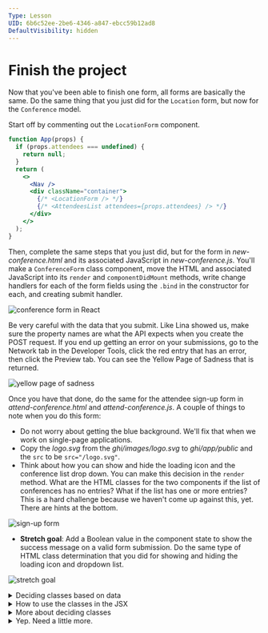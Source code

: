 ```yaml
---
Type: Lesson
UID: 6b6c52ee-2be6-4346-a847-ebcc59b12ad8
DefaultVisibility: hidden
---
```


# Finish the project

Now that you've been able to finish one form, all forms are
basically the same. Do the same thing that you just did for
the `Location` form, but now for the `Conference` model.

Start off by commenting out the `LocationForm` component.

```jsx
function App(props) {
  if (props.attendees === undefined) {
    return null;
  }
  return (
    <>
      <Nav />
      <div className="container">
        {/* <LocationForm /> */}
        {/* <AttendeesList attendees={props.attendees} /> */}
      </div>
    </>
  );
}
```

Then, complete the same steps that you just did, but for the
form in _new-conference.html_ and its associated JavaScript
in _new-conference.js_. You'll make a `ConferenceForm` class
component, move the HTML and associated JavaScript into its
`render` and `componentDidMount` methods, write change
handlers for each of the form fields using the `.bind` in
the constructor for each, and creating submit handler.

![conference form in React](../../images/conference-go-create-conference-in-react.png)

Be very careful with the data that you submit. Like Lina
showed us, make sure the property names are what the API
expects when you create the POST request. If you end up
getting an error on your submissions, go to the Network tab
in the Developer Tools, click the red entry that has an
error, then click the Preview tab. You can see the Yellow
Page of Sadness that is returned.

![yellow page of sadness](../../images/submission-errors.png)

Once you have that done, do the same for the attendee
sign-up form in _attend-conference.html_ and
_attend-conference.js_. A couple of things to note when you
do this form:

* Do not worry about getting the blue background. We'll fix
  that when we work on single-page applications.
* Copy the _logo.svg_ from the _ghi/images/logo.svg_ to
  _ghi/app/public_ and the `src` to be `src="/logo.svg"`.
* Think about how you can show and hide the loading icon and
  the conference list drop down. You can make this decision
  in the `render` method. What are the HTML classes for the
  two components if the list of conferences has no entries?
  What if the list has one or more entries? This is a hard
  challenge because we haven't come up against this, yet.
  There are hints at the bottom.

![sign-up form](../../images/react-attendee-sign-up-form.png)

* **Stretch goal**: Add a Boolean value in the component
  state to show the success message on a valid form
  submission. Do the same type of HTML class determination
  that you did for showing and hiding the loading icon and
  dropdown list.

![stretch goal](../../images/form-stretch-goal.png)

<details>
<summary>Deciding classes based on data</summary>

What if your `render` method started off like this?

First, set the classes to what they should be when the page
loads. Then, once the list of conferences loads, change the
classes to what they should be to show the dropdown and hide
the loading icon.

```jsx
let spinnerClasses = // what could go here?
let dropdownClasses = // what could go here?
if (this.state.conferences.length > 0) {
  spinnerClasses = // what should be here?
  dropdownClasses = // what should be here?
}

return (
  <div className="my-5">
    <div className="row">
  // ...
```

</details>
<details>
<summary>How to use the classes in the JSX</summary>

Assuming you used the names of the variables in the last
hint, you can use the `spinnerClasses` variable like this
to put the class names HTML for the loading icon.

```jsx
<div className={spinnerClasses} id="loading-conference-spinner">
```

</details>

<details>
<summary>More about deciding classes</summary>

If you look at the original HTML, the loading icon started
off with the classes `"d-flex justify-content-center mb-3"`.
The dropdown started off with the classes `"form-select
d-none"`.

Here's what that could look like.

```javascript
let spinnerClasses = 'd-flex justify-content-center mb-3';
let dropdownClasses = 'form-select d-none';
if (this.state.conferences.length > 0) {
  spinnerClasses = // what should be here?
  dropdownClasses = // what should be here?
}
```

</details>
<details>
<summary>Yep. Need a little more.</summary>

Here's what the full HTML class decision could look like.

```javascript
let spinnerClasses = 'd-flex justify-content-center mb-3';
let dropdownClasses = 'form-select d-none';
if (this.state.conferences.length > 0) {
  spinnerClasses = 'd-flex justify-content-center mb-3 d-none';
  dropdownClasses = 'form-select';
}
```

</details>
